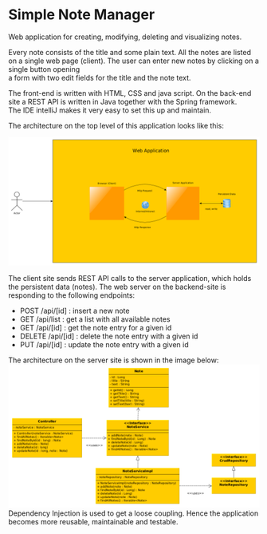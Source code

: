 # Simple Note Manager

Web application for creating, modifying, deleting and visualizing notes.

Every note consists of the title and some plain text. All the notes are listed on a single web page (client). The user
can enter new notes by clicking on a single button opening  
a form with two edit fields for the title and the note text.

The front-end is written with HTML, CSS and java script. On the back-end site a REST API is written in Java together
with the Spring framework.  
The IDE intelliJ makes it very easy to set this up and maintain.

The architecture on the top level of this application looks like this:

![The Business Context](/doc/images/SimpleNoteManager_BusinessContext.png)

The client site sends REST API calls to the server application, which holds the persistent data (notes).
The web server on the backend-site is responding to the following endpoints:
- POST /api/[id] : insert a new note
- GET /api/list : get a list with all available notes
- GET /api/[id] : get the note entry for a given id
- DELETE /api/[id] : delete the note entry with a given id
- PUT /api/[id] : update the note entry with a given id

The architecture on the server site is shown in the image below:
![The backend architecture](/doc/images/SimpleNoteManager_ServerArchitecture.png)
Dependency Injection is used to get a loose coupling. Hence the application becomes more reusable, maintainable and
testable.
